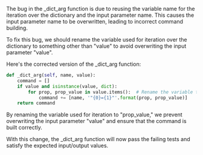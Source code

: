 The bug in the _dict_arg function is due to reusing the variable name for the iteration over the dictionary and the input parameter name. This causes the input parameter name to be overwritten, leading to incorrect command building.

To fix this bug, we should rename the variable used for iteration over the dictionary to something other than "value" to avoid overwriting the input parameter "value".

Here's the corrected version of the _dict_arg function:

```python
def _dict_arg(self, name, value):
    command = []
    if value and isinstance(value, dict):
        for prop, prop_value in value.items():  # Rename the variable to prop_value
            command += [name, '"{0}={1}"'.format(prop, prop_value)]
    return command
```

By renaming the variable used for iteration to "prop_value," we prevent overwriting the input parameter "value" and ensure that the command is built correctly.

With this change, the _dict_arg function will now pass the failing tests and satisfy the expected input/output values.